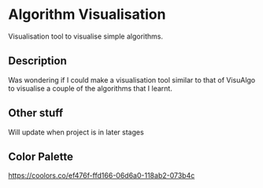 # Algorithm Visualisation

Visualisation tool to visualise simple algorithms.

## Description

Was wondering if I could make a visualisation tool similar to that of VisuAlgo to visualise a couple of the algorithms that I learnt.

## Other stuff

Will update when project is in later stages

## Color Palette

https://coolors.co/ef476f-ffd166-06d6a0-118ab2-073b4c
